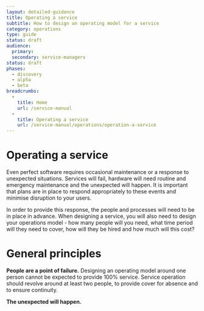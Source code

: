 ```yaml
---
layout: detailed-guidance
title: Operating a service
subtitle: How to design an operating model for a service
category: operations
type: guide
status: draft
audience: 
  primary: 
  secondary: service-managers
status: draft
phases:
  - discovery
  - alpha
  - beta
breadcrumbs:
  -
    title: Home
    url: /service-manual
  -
    title: Operating a service
    url: /service-manual/operations/operation-a-service
---
```


# Operating a service

Even perfect software requires occasional maintenance or a response to unexpected situations. Services will fail, hardware will need routine and emergency maintenance and the unexpected will happen. It is important that plans are in place to respond appropriately to these events and minimise disruption to your users.

In order to provide this response, the people and processes will need to be in place in advance. When designing a service, you will also need to design your operations model - how many people will you need, what time period will they need to cover, how will they be hired and how much will this cost?

# General principles

**People are a point of failure.** Designing an operating model around one person cannot be expected to provide 100% service. Service operation should revolve around at least two people, to provide cover for absence and to ensure continuity.

**The unexpected will happen.**

